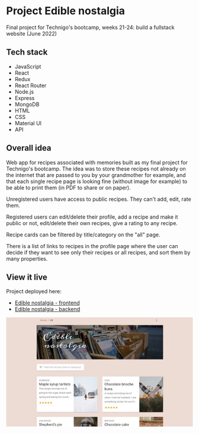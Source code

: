 # Project Edible nostalgia

Final project for Technigo's bootcamp, weeks 21-24: build a fullstack website (June 2022)

## Tech stack

- JavaScript
- React
- Redux
- React Router
- Node.js
- Express
- MongoDB
- HTML
- CSS
- Material UI
- API

## Overall idea

Web app for recipes associated with memories built as my final project for Technigo's bootcamp. The idea was to store these recipes not already on the internet that are passed to you by your grandmother for example, and that each single recipe page is looking fine (without image for example) to be able to print them (in PDF to share or on paper).

Unregistered users have access to public recipes. They can't add, edit, rate them.

Registered users can edit/delete their profile, add a recipe and make it public or not, edit/delete their own recipes, give a rating to any recipe.

Recipe cards can be filtered by title/category on the "all" page.

There is a list of links to recipes in the profile page where the user can decide if they want to see only their recipes or all recipes, and sort them by many properties.

## View it live

Project deployed here: 
- [Edible nostalgia - frontend](https://edible-nostalgia.netlify.app/)
- [Edible nostalgia - backend](https://edible-nostalgia-kijk33idxa-lz.a.run.app)

<div align="center">
  <img src="screenshot.jpg" />
</div>
